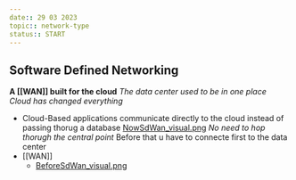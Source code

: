 ```yaml
---
date:: 29 03 2023
topic:: network-type
status:: START
---
```

## Software Defined Networking 

**A [[WAN]] built for the cloud** 
*The data center used to be in one place*
*Cloud has changed everything*
- Cloud-Based applications communicate directly to the cloud instead of passing thorug a database 
	[NowSdWan_visual.png](/static/NowSdWan_visual.png)
	*No need to hop thorugh the central point*
	Before that u have to connecte first to the data center
- [[WAN]]
	- [BeforeSdWan_visual.png](/static/BeforeSdWan_visual.png)


